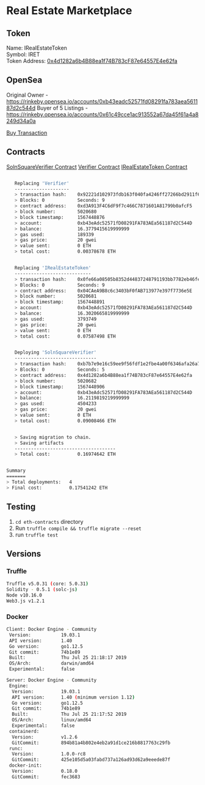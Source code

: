 # Real Estate Marketplace

## Token

Name: IRealEstateToken<br>
Symbol: IRET<br>
Token Address: [0x4d1282a6b4B88ea1f74B783cF87e64557E4e62fa](https://rinkeby.etherscan.io/token/0x4d1282a6b4B88ea1f74B783cF87e64557E4e62fa)


## OpenSea

Original Owner - https://rinkeby.opensea.io/accounts/0xb43eadc52571fd08291fa783aea561187d2c544d
Buyer of 5 Listings - https://rinkeby.opensea.io/accounts/0x61c49cce1ac913552a67da45f61a4a8249d34a0a

[Buy Transaction](https://rinkeby.etherscan.io/tx/0x0add1e2510300b2332cbd820181f18110c5092b73ee80cf104e3d63def82c0f1)


## Contracts

[SolnSquareVerifier Contract](https://rinkeby.etherscan.io/address/0x4d1282a6b4B88ea1f74B783cF87e64557E4e62fa)
[Verifier Contract](https://rinkeby.etherscan.io/address/0xd3A913F4C6dF9f7c466C7871601A81799b0afcF5)
[IRealEstateToken Contract](https://rinkeby.etherscan.io/address/0x04CAeA9B8c6c3403bF0fAB713977e397f7736e5E)


```bash

   Replacing 'Verifier'
   --------------------
   > transaction hash:    0x92221d102973fdb163f040fa4246ff27266bd2911f6a091ffee37d9427e00d28
   > Blocks: 0            Seconds: 9
   > contract address:    0xd3A913F4C6dF9f7c466C7871601A81799b0afcF5
   > block number:        5020680
   > block timestamp:     1567448876
   > account:             0xb43eAdc52571fD08291FA783AEa561187d2C544D
   > balance:             16.3779415619999999
   > gas used:            189339
   > gas price:           20 gwei
   > value sent:          0 ETH
   > total cost:          0.00378678 ETH


   Replacing 'IRealEstateToken'
   ----------------------------
   > transaction hash:    0x0fe66a08505b8352d44837248791193bb7782eb46fe36449b84b1cae4672ea6f
   > Blocks: 0            Seconds: 9
   > contract address:    0x04CAeA9B8c6c3403bF0fAB713977e397f7736e5E
   > block number:        5020681
   > block timestamp:     1567448891
   > account:             0xb43eAdc52571fD08291FA783AEa561187d2C544D
   > balance:             16.3020665819999999
   > gas used:            3793749
   > gas price:           20 gwei
   > value sent:          0 ETH
   > total cost:          0.07587498 ETH


   Deploying 'SolnSquareVerifier'
   ------------------------------
   > transaction hash:    0xb7b7e9e16c59ee9f56fdf1e2fbe4a00f6346afa26a75de53654d4c386e8f2058
   > Blocks: 0            Seconds: 5
   > contract address:    0x4d1282a6b4B88ea1f74B783cF87e64557E4e62fa
   > block number:        5020682
   > block timestamp:     1567448906
   > account:             0xb43eAdc52571fD08291FA783AEa561187d2C544D
   > balance:             16.2119819219999999
   > gas used:            4504233
   > gas price:           20 gwei
   > value sent:          0 ETH
   > total cost:          0.09008466 ETH


   > Saving migration to chain.
   > Saving artifacts
   -------------------------------------
   > Total cost:          0.16974642 ETH


Summary
=======
> Total deployments:   4
> Final cost:          0.17541242 ETH


```

## Testing

1. `cd eth-contracts` directory
1. Run `truffle compile && truffle migrate --reset`
1. run `truffle test`


## Versions

### Truffle

```bash
Truffle v5.0.31 (core: 5.0.31)
Solidity - 0.5.1 (solc-js)
Node v10.16.0
Web3.js v1.2.1
```

### Docker

```bash
Client: Docker Engine - Community
 Version:           19.03.1
 API version:       1.40
 Go version:        go1.12.5
 Git commit:        74b1e89
 Built:             Thu Jul 25 21:18:17 2019
 OS/Arch:           darwin/amd64
 Experimental:      false

Server: Docker Engine - Community
 Engine:
  Version:          19.03.1
  API version:      1.40 (minimum version 1.12)
  Go version:       go1.12.5
  Git commit:       74b1e89
  Built:            Thu Jul 25 21:17:52 2019
  OS/Arch:          linux/amd64
  Experimental:     false
 containerd:
  Version:          v1.2.6
  GitCommit:        894b81a4b802e4eb2a91d1ce216b8817763c29fb
 runc:
  Version:          1.0.0-rc8
  GitCommit:        425e105d5a03fabd737a126ad93d62a9eeede87f
 docker-init:
  Version:          0.18.0
  GitCommit:        fec3683
  ```
  
